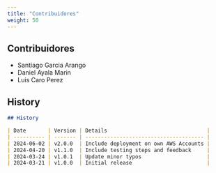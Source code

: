 ```yaml
---
title: "Contribuidores"
weight: 50
---
```


## Contribuidores

- Santiago Garcia Arango
- Daniel Ayala Marin
- Luis Caro Perez

## History

```markdown
## History

| Date       | Version | Details                                |
| ---------- | ------- | -------------------------------------- |
| 2024-06-02 | v2.0.0  | Include deployment on own AWS Accounts |
| 2024-04-20 | v1.1.0  | Include testing steps and feedback     |
| 2024-03-24 | v1.0.1  | Update minor typos                     |
| 2024-03-21 | v1.0.0  | Initial release                        |
```
